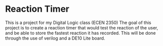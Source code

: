 # Reaction Timer
This is a project for my Digital Logic class (ECEN 2350)
The goal of this project is to create a reaction timer that would test the reaction of the user, and be able to store the fastest reaction it has recorded. This will be done through the use of verilog and a DE10 Lite board.
